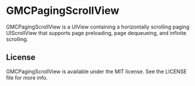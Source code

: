 # GMCPagingScrollView

GMCPagingScrollView is a UIView containing a horizontally scrolling paging UIScrollView that supports page preloading, page dequeueing, and infinite scrolling.

## License

GMCPagingScrollView is available under the MIT license. See the LICENSE file for more info.

